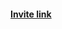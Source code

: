 ﻿#### [Invite link](https://discord.com/api/oauth2/authorize?client_id=956954360154304602&permissions=8&scope=bot "https://discord.com/api/oauth2/authorize?client_id=956954360154304602&permissions=8&scope=bot")